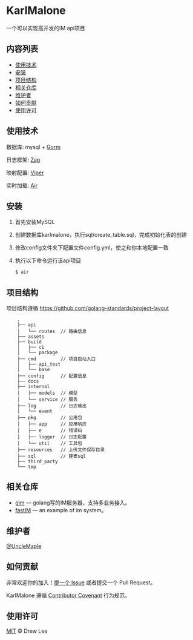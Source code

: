 # KarlMalone

一个可以实现高并发的IM api项目

## 内容列表

- [使用技术](#使用技术)
- [安装](#安装)
- [项目结构](#项目结构)
- [相关仓库](#相关仓库)
- [维护者](#维护者)
- [如何贡献](#如何贡献)
- [使用许可](#使用许可)

## 使用技术

数据库: mysql + [Gorm](https://github.com/go-gorm/gorm)

日志框架: [Zap](https://github.com/uber-go/zap)

映射配置: [Viper](https://github.com/spf13/viper)

实时加载: [Air](https://github.com/cosmtrek/air)

## 安装

1. 首先安装MySQL
2. 创建数据库karlmalone，执行sql/create_table.sql，完成初始化表的创建
3. 修改config文件夹下配置文件config.yml，使之和你本地配置一致
4. 执行以下命令运行该api项目

    ```sh
    $ air
    ```

## 项目结构
项目结构遵循 https://github.com/golang-standards/project-layout
```
    .
    ├── api
    │   └── routes  // 路由信息
    ├── assets
    ├── build
    │   ├── ci
    │   └── package
    ├── cmd         // 项目启动入口
    │   ├── api_test
    │   └── base
    ├── config      // 配置信息
    ├── docs
    ├── internal
    │   ├── models  // 模型
    │   └── service // 服务
    ├── log         // 日志输出
    │   └── event
    ├── pkg         // 公用包
    │   ├── app     // 应用响应
    │   ├── e       // 错误码
    │   ├── logger  // 日志配置 
    │   └── util    // 工具包
    ├── resources   // 上传文件保存目录
    ├── sql         // 建表sql
    ├── third_party
    └── tmp

```

## 相关仓库

- [gim](https://github.com/alberliu/gim) — golang写的IM服务器，支持多业务接入。
- [fastIM](https://github.com/GuoZhaoran/fastIM) — an example of im system。

## 维护者

[@UncleMaple](https://github.com/UncleMaple)

## 如何贡献

非常欢迎你的加入！[提一个 Issue](https://github.com/UncleMaple/KarlMalone/issues/new) 或者提交一个 Pull Request。


KarlMalone 遵循 [Contributor Covenant](http://contributor-covenant.org/version/1/3/0/) 行为规范。

## 使用许可

[MIT]() © Drew Lee
